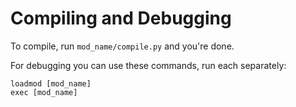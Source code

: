 # Compiling and Debugging
To compile, run `mod_name/compile.py` and you're done.

For debugging you can use these commands, run each separately:
```
loadmod [mod_name]
exec [mod_name]
```